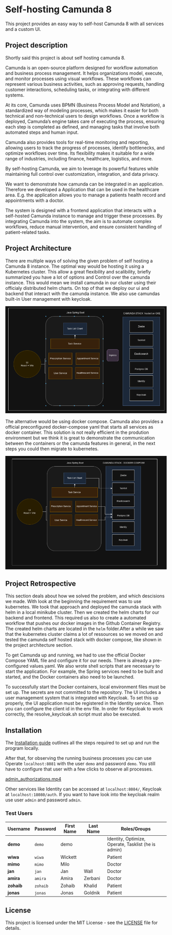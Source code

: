 # Self-hosting Camunda 8

This project provides an easy way to self-host Camunda 8 with all services and a custom UI.

## Project description

Shortly said this project is about self hosting camunda 8.

Camunda is an open-source platform designed for workflow automation and business process management. It helps organizations model, execute, and monitor processes using visual workflows. These workflows can represent various business activities, such as approving requests, handling customer interactions, scheduling tasks, or integrating with different systems.

At its core, Camunda uses BPMN (Business Process Model and Notation), a standardized way of modeling processes, which makes it easier for both technical and non-technical users to design workflows. Once a workflow is deployed, Camunda’s engine takes care of executing the process, ensuring each step is completed as defined, and managing tasks that involve both automated steps and human input.

Camunda also provides tools for real-time monitoring and reporting, allowing users to track the progress of processes, identify bottlenecks, and optimize workflows over time. Its flexibility makes it suitable for a wide range of industries, including finance, healthcare, logistics, and more.

By self-hosting Camunda, we aim to leverage its powerful features while maintaining full control over customization, integration, and data privacy.

We want to demonstrate how camunda can be integrated in an application. Therefore we developed a Application that can be used in the healthcare area. E.g. the application allows you to manage a patients health record and appointments with a doctor. 

The system is designed with a frontend application that interacts with a self-hosted Camunda instance to manage and trigger these processes. By integrating Camunda into the system, the aim is to automate complex workflows, reduce manual intervention, and ensure consistent handling of patient-related tasks.



## Project Architecture

There are multiple ways of solving the given problem of self hosting a Camunda 8 instance. The optimal way would be hosting it using a Kubernetes cluster. This allow a great flexibility and scalibility, briefly summarized you have a lot of options and Control over the camunda instance. This would mean we install camunda in our cluster using their officialy distributed helm charts. On top of that we deploy our ui and backend that interact with the camunda instance. We also use camundas built-in User management with keycloak.

![alt text](docs/image2.png)

The alternative would be using docker compose. Camunda also provides a official preconfigured docker-compose yaml that starts all services as docker container. This solution is not really efficient in the prodution environment but we think it is great to demonstrate the communication between the containers or the camunda features in general, in the next steps you could then migrate to kubernetes.

![alt text](docs/image1.png)

## Project Retrospective

This section deals about how we solved the problem, and which descisions we made. With look at the beginning the requirement was to use kubernetes. We took that approach and deployed the camunda stack with helm in a local minikube cluster. Then we created the helm charts for our backend and frontend. This required us also to create a automated workflow that pushes our docker images in the Github Container Registry. The created helm charts are located in the `helm` folder.After a while we saw that the kubernetes cluster claims a lot of ressources so we moved on and tested the camunda self hosted stack with docker compose, like shown in the project architecture section.

To get Camunda up and running, we had to use the official Docker Compose YAML file and configure it for our needs. There is already a pre-configured values.yaml. We also wrote shell scripts that are necessary to start the application. For example, the Spring services need to be built and started, and the Docker containers also need to be launched.

To successfully start the Docker containers, local environment files must be set up. The secrets are not committed to the repository. The UI includes a user management system that is integrated with Keycloak. To set this up properly, the UI application must be registered in the Identity service. Then you can configure the client id in the env file. In order for Keycloak to work correctly, the resolve_keycloak.sh script must also be executed.


## Installation

The [Installation guide](INSTALLATION.md) outlines all the steps required to set up and run the program locally.

After that, for observing the running business processes you can use Operate `localhost:8081` with the user `demo` and password `demo`. You still have to configure that user with a few clicks to observe all processes.

[admin_authorizations.mp4](docs%2Fadmin_authorizations.mp4)


Other services like Identity can be accessed at `localhost:8084/`, Keycloak at `localhost:18080/auth`. If you want to have look into the keycloak realm use user `admin` and password `admin`.

### Test Users

| **Username** | **Password** | **First Name** | **Last Name**    | **Roles/Groups**                                    |
|--------------|--------------|----------------|------------------|-----------------------------------------------------|
| **demo**     | `demo`       | demo           |                  | Identity, Optimize, Operate, Tasklist (he is admin) |
| **wiwa**     | `wiwa`       | Wickett        |                  | Patient                                             |
| **mimo**     | `mimo`       | Milo           |                  | Doctor                                              |
| **jan**      | `jan`        | Jan            | Wall             | Doctor                                              |
| **amira**    | `amira`      | Amira          | Zerbani          | Doctor                                              |
| **zohaib**   | `zohaib`     | Zohaib         | Khalid           | Patient                                             |
| **jonas**    | `jonas`      | Jonas          | Goldnik          | Patient                                             |



## License

This project is licensed under the MIT License - see the [LICENSE](LICENSE) file for details.